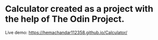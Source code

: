 # Calculator created as a project with the help of The Odin Project. 
Live demo: https://hemachandar112358.github.io/Calculator/
